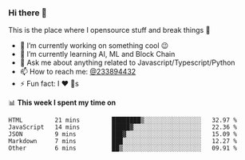 ### Hi there 👋

<!--
**a233894432/a233894432** is a ✨ _special_ ✨ repository because its `README.md` (this file) appears on your GitHub profile.

Here are some ideas to get you started:

- 🔭 I’m currently working on ...
- 🌱 I’m currently learning ...
- 👯 I’m looking to collaborate on ...
- 🤔 I’m looking for help with ...
- 💬 Ask me about ...
- 📫 How to reach me: ...
- 😄 Pronouns: ...
- ⚡ Fun fact: ...
-->
 
 
This is the place where I opensource stuff and break things :rofl:

- 🔭 I’m currently working on something cool :wink:
- 🌱 I’m currently learning AI, ML and Block Chain
- 💬 Ask me about anything related to Javascript/Typescript/Python
- 📫 How to reach me: [@233894432](https://twitter.com/233894432)
- ⚡ Fun fact: I :heart: :dog:s

📊 **This week I spent my time on**
<!--START_SECTION:waka-->

```text
HTML         21 mins         ████████▒░░░░░░░░░░░░░░░░   32.97 %
JavaScript   14 mins         █████▓░░░░░░░░░░░░░░░░░░░   22.36 %
JSON         9 mins          ███▓░░░░░░░░░░░░░░░░░░░░░   15.09 %
Markdown     7 mins          ███░░░░░░░░░░░░░░░░░░░░░░   12.27 %
Other        6 mins          ██▒░░░░░░░░░░░░░░░░░░░░░░   09.91 %
```

<!--END_SECTION:waka-->
